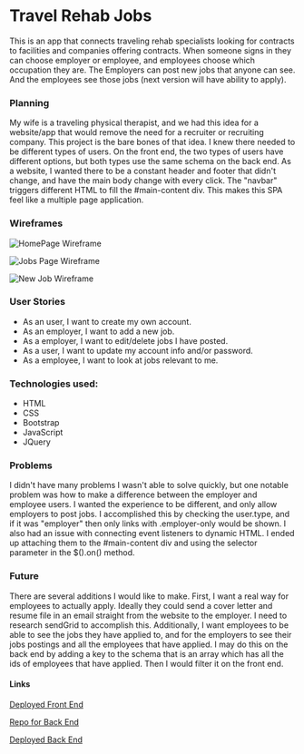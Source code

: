 # Travel Rehab Jobs
This is an app that connects traveling rehab specialists looking for contracts to facilities and companies offering contracts. When someone signs in they can choose employer or employee, and employees choose which occupation they are. The Employers can post new jobs that anyone can see. And the employees see those jobs (next version will have ability to apply).

### Planning
My wife is a traveling physical therapist, and we had this idea for a website/app that would remove the need for a recruiter or recruiting company. This project is the bare bones of that idea. I knew there needed to be different types of users. On the front end, the two types of users have different options, but both types use the same schema on the back end. As a website, I wanted there to be a constant header and footer that didn't change, and have the main body change with every click. The "navbar" triggers different HTML to fill the #main-content div. This makes this SPA feel like a multiple page application.

### Wireframes

![HomePage Wireframe](https://user-images.githubusercontent.com/56958408/99129825-42dce780-25d4-11eb-92b9-73e65541f6c5.png)

![Jobs Page Wireframe](https://user-images.githubusercontent.com/56958408/99129870-6869f100-25d4-11eb-827b-8dada4893007.png)

![New Job Wireframe](https://user-images.githubusercontent.com/56958408/99129877-6b64e180-25d4-11eb-94f6-bc2c5ab967cf.png)

### User Stories
* As an user, I want to create my own account.
* As an employer, I want to add a new job.
* As a employer, I want to edit/delete jobs I have posted.
* As a user, I want to update my account info and/or password.
* As a employee, I want to look at jobs relevant to me.

### Technologies used:
* HTML
* CSS 
* Bootstrap 
* JavaScript
* JQuery

### Problems
I didn't have many problems I wasn't able to solve quickly, but one notable problem was how to make a difference between the employer and employee users. I wanted the experience to be different, and only allow employers to post jobs. I accomplished this by checking the user.type, and if it was "employer" then only links with .employer-only would be shown. I also had an issue with connecting event listeners to dynamic HTML. I ended up attaching them to the #main-content div and using the selector parameter in the $().on() method.

### Future
There are several additions I would like to make. First, I want a real way for employees to actually apply. Ideally they could send a cover letter and resume file in an email straight from the website to the employer. I need to research sendGrid to accomplish this. Additionally, I want employees to be able to see the jobs they have applied to, and for the employers to see their jobs postings and all the employees that have applied. I may do this on the back end by adding a key to the schema that is an array which has all the ids of employees that have applied. Then I would filter it on the front end.

#### Links
[Deployed Front End](https://tavvycat.github.io/Travel-Jobs-Client/)

[Repo for Back End](https://github.com/TavvyCat/Travel-Job-API)

[Deployed Back End](https://travel-jobs-api.herokuapp.com/)